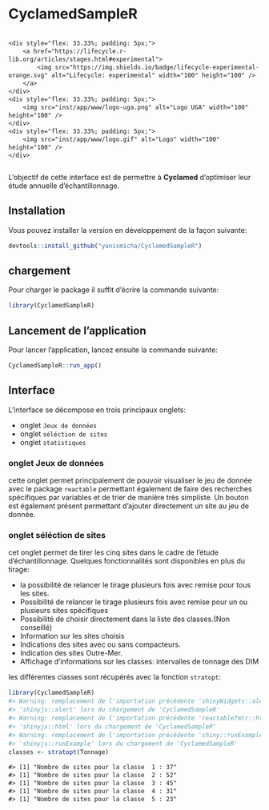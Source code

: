 
<!-- README.md is generated from README.Rmd. Please edit that file -->

# CyclamedSampleR

<div style="display: flex;">

    <div style="flex: 33.33%; padding: 5px;">
        <a href="https://lifecycle.r-lib.org/articles/stages.html#experimental">
            <img src="https://img.shields.io/badge/lifecycle-experimental-orange.svg" alt="Lifecycle: experimental" width="100" height="100" />
        </a>
    </div>
    <div style="flex: 33.33%; padding: 5px;">
        <img src="inst/app/www/logo-uga.png" alt="Logo UGA" width="100" height="100" />
    </div>
    <div style="flex: 33.33%; padding: 5px;">
        <img src="inst/app/www/logo.gif" alt="Logo" width="100" height="100" />
    </div>

</div>

L’objectif de cette interface est de permettre à **Cyclamed**
d’optimiser leur étude annuelle d’échantillonnage.

## Installation

Vous pouvez installer la version en développement de la façon suivante:

``` r
devtools::install_github("yanismicha/CyclamedSampleR")
```

## chargement

Pour charger le package il suffit d’écrire la commande suivante:

``` r
library(CyclamedSampleR)
```

## Lancement de l’application

Pour lancer l’application, lancez ensuite la commande suivante:

``` r
CyclamedSampleR::run_app()
```

## Interface

L’interface se décompose en trois principaux onglets:

- onglet `Jeux de données`
- onglet `séléction de sites`
- onglet `statistiques`

### onglet Jeux de données

cette onglet permet principalement de pouvoir visualiser le jeu de
donnée avec le package `reactable` permettant également de faire des
recherches spécifiques par variables et de trier de manière très
simpliste. Un bouton est également présent permettant d’ajouter
directement un site au jeu de donnée.

### onglet séléction de sites

cet onglet permet de tirer les cinq sites dans le cadre de l’étude
d’échantillonnage. Quelques fonctionnalités sont disponibles en plus du
tirage:

- la possibilité de relancer le tirage plusieurs fois avec remise pour
  tous les sites.
- Possibilité de relancer le tirage plusieurs fois avec remise pour un
  ou plusieurs sites spécifiques
- Possibilité de choisir directement dans la liste des classes.(Non
  conseillé)
- Information sur les sites choisis
- Indications des sites avec ou sans compacteurs.
- Indication des sites Outre-Mer.
- Affichage d’informations sur les classes: intervalles de tonnage des
  DIM

les différentes classes sont récupérés avec la fonction `stratopt`:

``` r
library(CyclamedSampleR)
#> Warning: remplacement de l'importation précédente 'shinyWidgets::alert' par
#> 'shinyjs::alert' lors du chargement de 'CyclamedSampleR'
#> Warning: remplacement de l'importation précédente 'reactablefmtr::html' par
#> 'shinyjs::html' lors du chargement de 'CyclamedSampleR'
#> Warning: remplacement de l'importation précédente 'shiny::runExample' par
#> 'shinyjs::runExample' lors du chargement de 'CyclamedSampleR'
classes <- stratopt(Tonnage)
```

    #> [1] "Nombre de sites pour la classe  1 : 37"
    #> [1] "Nombre de sites pour la classe  2 : 52"
    #> [1] "Nombre de sites pour la classe  3 : 45"
    #> [1] "Nombre de sites pour la classe  4 : 31"
    #> [1] "Nombre de sites pour la classe  5 : 23"
